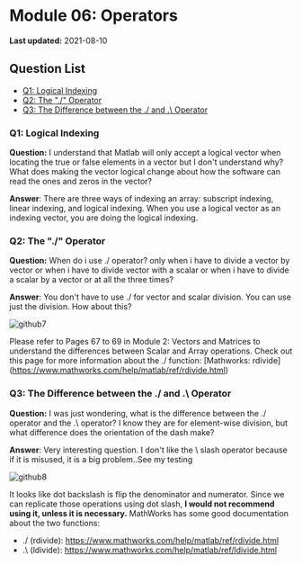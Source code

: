 # Module 06: Operators

**Last updated:** 2021-08-10

## Question List
- [Q1: Logical Indexing](#Q1)
- [Q2: The "./" Operator](#Q2)
- [Q3: The Difference between the ./ and .\ Operator](#Q3)

### Q1: Logical Indexing <a name="Q1"></a> 
**Question:** I understand that Matlab will only accept a logical vector when locating the true or false elements in a vector but I don't understand why? What does making the vector logical change about how the software can read the ones and zeros in the vector?

**Answer**: There are three ways of indexing an array: subscript indexing, linear indexing, and logical indexing. When you use a logical vector as an indexing vector, you are doing the logical indexing.

### Q2: The "./" Operator <a name="Q2"></a> 
**Question:** When do i use ./ operator? only when i have to divide a vector by vector or when i have to divide vector with a scalar or when i have to divide a scalar by a vector or at all the three times?

**Answer**: You don't have to use ./ for vector and scalar division. You can use just the division. How about this? 

![github7](https://user-images.githubusercontent.com/83235826/129223417-80b82a25-4a12-43e4-b91b-d8061c61e9af.png)


Please refer to Pages 67 to 69 in Module 2: Vectors and Matrices to understand the differences between Scalar and Array operations.
Check out this page for more information about the ./ function: [Mathworks: rdivide] (https://www.mathworks.com/help/matlab/ref/rdivide.html) 

### Q3: The Difference between the ./ and .\ Operator <a name="Q3"></a> 
**Question:** I was just wondering, what is the difference between the ./ operator and the .\ operator? I know they are for element-wise division, but what difference does the orientation of the dash make?

**Answer**: Very interesting question. I don't like the \ slash operator because if it is misused, it is a big problem..See my testing

![github8](https://user-images.githubusercontent.com/83235826/129223445-6ee18fde-ac68-48b0-96ec-f4c56d73ddec.png)

It looks like dot backslash is flip the denominator and numerator. 
Since we can replicate those operations using dot slash, **I would not recommend using it, unless it is necessary.** 
MathWorks has some good documentation about the two functions: 
* ./ (rdivide): https://www.mathworks.com/help/matlab/ref/rdivide.html 
* .\ (ldivide): https://www.mathworks.com/help/matlab/ref/ldivide.html 
